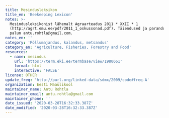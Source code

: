 ```yaml
---
title: Mesindusleksikon
title_en: 'Beekeeping Lexicon'
notes: >-
  Mesindusleksikonist lähemalt Agraarteadus 2011 * XXII * 1
  (http://agrt.emu.ee/pdf/2011_1_oskussonad.pdf). Täiendused ja parandused saata
  palun antu.rohtla@gmail.com.
notes_en: ''
category: 'Põllumajandus, kalandus, metsandus'
category_en: 'Agriculture, Fisheries, Forestry and Food'
resources:
  - name: mesindus
    url: 'https://term.eki.ee/termbase/view/1980661'
    format: html
    interactive: 'FALSE'
license: OTHER
update_freq: 'http://purl.org/linked-data/sdmx/2009/code#freq-A'
organization: Eesti Maaülikool
maintainer_name: Antu Rohtla
maintainer_email: antu.rohtla@gmail.com
maintainer_phone: ''
date_issued: '2020-03-28T16:32:33.387Z'
date_modified: '2020-03-28T16:32:33.387Z'
---
```


